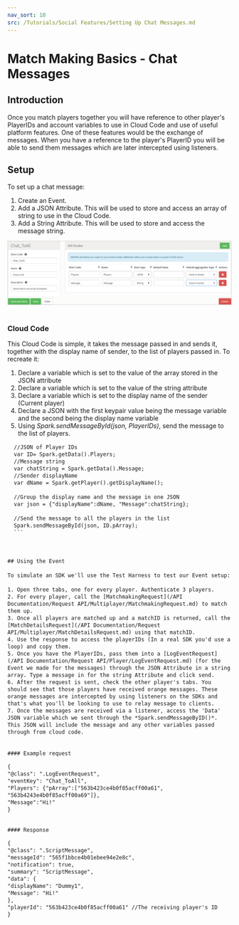 ```yaml
---
nav_sort: 10
src: /Tutorials/Social Features/Setting Up Chat Messages.md
---
```


# Match Making Basics - Chat Messages

## Introduction

Once you match players together you will have reference to other player's PlayerIDs and account variables to use in Cloud Code and use of useful platform features. One of these features would be the exchange of messages. When you have a reference to the player's PlayerID you will be able to send them messages which are later intercepted using listeners.  

## Setup

To set up a chat message:

  1. Create an Event.
  2. Add a JSON Attribute. This will be used to store and access an array of string to use in the Cloud Code.
  3. Add a String Attribute. This will be used to store and access the message string.

![](img/MatchMessage/2.png)
 

### Cloud Code

This Cloud Code is simple, it takes the message passed in and sends it, together with the display name of sender, to the list of players passed in. To recreate it:

  1. Declare a variable which is set to the value of the array stored in the JSON attribute
  2. Declare a variable which is set to the value of the string attribute
  3. Declare a variable which is set to the display name of the sender (Current player)
  4. Declare a JSON with the first keypair value being the message variable and the second being the display name variable
  5. Using *Spark.sendMessageById(json, PlayerIDs)*, send the message to the list of players.



  ```    
    //JSON of Player IDs
    var ID= Spark.getData().Players;
    //Message string
    var chatString = Spark.getData().Message;
    //Sender displayName
    var dName = Spark.getPlayer().getDisplayName();

    //Group the display name and the message in one JSON
    var json = {"displayName":dName, "Message":chatString};

    //Send the message to all the players in the list
    Spark.sendMessageById(json, ID.pArray);
    ```

 

## Using the Event

To simulate an SDK we'll use the Test Harness to test our Event setup:

  1. Open three tabs, one for every player. Authenticate 3 players.
  2. For every player, call the [MatchmakingRequest](/API Documentation/Request API/Multiplayer/MatchmakingRequest.md) to match them up.
  3. Once all players are matched up and a matchID is returned, call the [MatchDetailsRequest](/API Documentation/Request API/Multiplayer/MatchDetailsRequest.md) using that matchID.
  4. Use the response to access the playerIDs (In a real SDK you'd use a loop) and copy them.
  5. Once you have the PlayerIDs, pass them into a [LogEventRequest](/API Documentation/Request API/Player/LogEventRequest.md) (for the Event we made for the messages) through the JSON Attribute in a string array. Type a message in for the string Attribute and click send.
  6. After the request is sent, check the other player's tabs. You should see that those players have received orange messages. These orange messages are intercepted by using listeners on the SDKs and that's what you'll be looking to use to relay message to clients.
  7. Once the messages are received via a listener, access the 'Data' JSON variable which we sent through the *Spark.sendMessageByID()*. This JSON will include the message and any other variables passed through from cloud code.


#### Example request

```
    {
    "@class": ".LogEventRequest",
    "eventKey": "Chat_ToAll",
    "Players": {"pArray":["563b423ce4b0f85acff00a61",
    "563b4243e4b0f85acff00a69"]},
    "Message":"Hi!"
    }

```

#### Response

```
    {
    "@class": ".ScriptMessage",
    "messageId": "565f1bbce4b01ebee94e2e8c",
    "notification": true,
    "summary": "ScriptMessage",
    "data": {
    "displayName": "Dummy1",
    "Message": "Hi!"
    },
    "playerId": "563b423ce4b0f85acff00a61" //The receiving player's ID
    }

```
